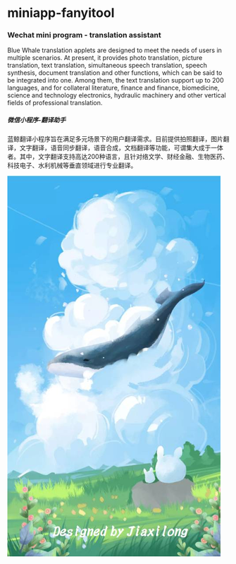 # miniapp-fanyitool

<h3>Wechat mini program - translation assistant</h3>
<p>Blue Whale translation applets are designed to meet the needs of users in multiple scenarios. At present, it provides photo translation, picture translation, text translation, simultaneous speech translation, speech synthesis, document translation and other functions, which can be said to be integrated into one. Among them, the text translation support up to 200 languages, and for collateral literature, finance and finance, biomedicine, science and technology electronics, hydraulic machinery and other vertical fields of professional translation.</p>

<h5>微信小程序-翻译助手</h5>
<p>蓝鲸翻译小程序旨在满足多元场景下的用户翻译需求。目前提供拍照翻译，图片翻译，文字翻译，语音同步翻译，语音合成，文档翻译等功能，可谓集大成于一体者。其中，文字翻译支持高达200种语言，且针对络文学、财经金融、生物医药、科技电子、水利机械等垂直领域进行专业翻译。</p>
<img src=https://github.com/wecrypto/bluewhales/blob/main/image/introduce.jpg?raw=true>
